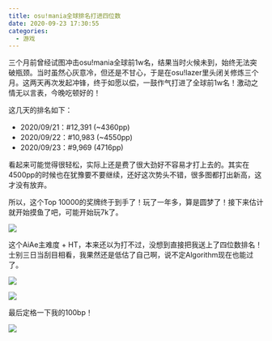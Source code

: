 ```yaml
---
title: osu!mania全球排名打进四位数
date: 2020-09-23 17:30:55
categories:
  - 游戏
---
```

三个月前曾经试图冲击osu!mania全球前1w名，结果当时火候未到，始终无法突破瓶颈。当时虽然心灰意冷，但还是不甘心，于是在osu!lazer里头闭关修炼三个月。这两天再次发起冲锋，终于如愿以偿，一鼓作气打进了全球前1w名！激动之情无以言表，今晚吃顿好的！

<!--more-->

这几天的排名如下：
* 2020/09/21：#12,391 (~4360pp)
* 2020/09/22：#10,983 (~4550pp)
* 2020/09/23：#9,969 (4716pp)

看起来可能觉得很轻松，实际上还是费了很大劲好不容易才打上去的。其实在4500pp的时候也在犹豫要不要继续，还好这次势头不错，很多图都打出新高，这才没有放弃。

所以，这个Top 10000的奖牌终于到手了！玩了一年多，算是圆梦了！接下来估计就开始摸鱼了吧，可能开始玩7k了。

![](https://raw.githubusercontent.com/oscarcx123/hexo_resource/master/img/20200923_new_rank_1.jpg)

这个AiAe主难度 + HT，本来还以为打不过，没想到直接把我送上了四位数排名！士别三日当刮目相看，我果然还是低估了自己啊，说不定Algorithm现在也能过了。

![](https://raw.githubusercontent.com/oscarcx123/hexo_resource/master/img/20200923_new_rank_2.jpg)

![](https://raw.githubusercontent.com/oscarcx123/hexo_resource/master/img/20200923_new_rank_3.jpg)

最后定格一下我的100bp！

![](https://raw.githubusercontent.com/oscarcx123/hexo_resource/master/img/20200923_new_rank_4.png)